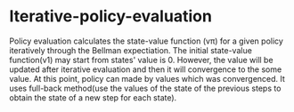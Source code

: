 # Iterative-policy-evaluation

Policy evaluation calculates the state-value function (vπ) for a given policy iteratively through the Bellman expectiation. The initial state-value function(v1) may start from states' value is 0. However, the value will be updated after iterative evaluation and then it will convergence to the some value. At this point, policy can made by values which was convergenced.
It uses full-back method(use the values of the state of the previous steps to obtain the state of a new step for each state).

